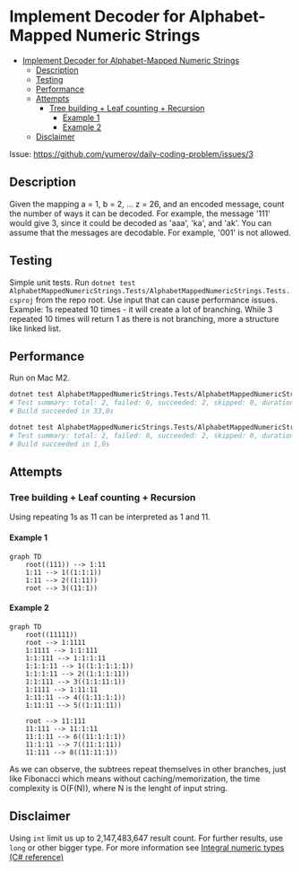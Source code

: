 # Implement Decoder for Alphabet-Mapped Numeric Strings

<!-- TOC -->
* [Implement Decoder for Alphabet-Mapped Numeric Strings](#implement-decoder-for-alphabet-mapped-numeric-strings)
  * [Description](#description)
  * [Testing](#testing)
  * [Performance](#performance)
  * [Attempts](#attempts)
    * [Tree building + Leaf counting + Recursion](#tree-building--leaf-counting--recursion)
      * [Example 1](#example-1)
      * [Example 2](#example-2)
  * [Disclaimer](#disclaimer)
<!-- TOC -->

Issue: https://github.com/yumerov/daily-coding-problem/issues/3

## Description

Given the mapping a = 1, b = 2, ... z = 26, and an encoded message, count the number of ways it can be decoded.
For example, the message '111' would give 3, since it could be decoded as 'aaa', 'ka', and 'ak'.
You can assume that the messages are decodable. For example, '001' is not allowed.

## Testing

Simple unit tests.
Run `dotnet test AlphabetMappedNumericStrings.Tests/AlphabetMappedNumericStrings.Tests.csproj` from the repo root.
Use input that can cause performance issues. Example: 1s repeated 10 times - it will create a lot of branching. While 3 repeated 10 times will return 1 as there is not branching, more a structure like linked list.

## Performance

Run on Mac M2.

```bash
dotnet test AlphabetMappedNumericStrings.Tests/AlphabetMappedNumericStrings.Tests.csproj --filter "FullyQualifiedName~AlphabetMappedNumericStrings.Tests.AlphabetMappedNumericDecoderTests.Performance_NoMemorization"
# Test summary: total: 2, failed: 0, succeeded: 2, skipped: 0, duration: 32,1s
# Build succeeded in 33,0s
```

```bash
dotnet test AlphabetMappedNumericStrings.Tests/AlphabetMappedNumericStrings.Tests.csproj --filter "FullyQualifiedName~AlphabetMappedNumericStrings.Tests.AlphabetMappedNumericDecoderTests.Performance_Memorization"
# Test summary: total: 2, failed: 0, succeeded: 2, skipped: 0, duration: 1,1s
# Build succeeded in 1,9s
```


## Attempts

### Tree building + Leaf counting + Recursion

Using repeating 1s as 11 can be interpreted as 1 and 11.

#### Example 1

```mermaid
graph TD
    root((111)) --> 1:11
    1:11 --> 1((1:1:1))
    1:11 --> 2((1:11))
    root --> 3((11:1))
```

#### Example 2

```mermaid
graph TD
    root((11111))
    root --> 1:1111
    1:1111 --> 1:1:111
    1:1:111 --> 1:1:1:11
    1:1:1:11 --> 1((1:1:1:1:1))
    1:1:1:11 --> 2((1:1:1:11))
    1:1:111 --> 3((1:1:11:1))
    1:1111 --> 1:11:11
    1:11:11 --> 4((1:11:1:1))
    1:11:11 --> 5((1:11:11))
    
    root --> 11:111
    11:111 --> 11:1:11
    11:1:11 --> 6((11:1:1:1))
    11:1:11 --> 7((11:1:11))
    11:111 --> 8((11:11:1))
```

As we can observe, the subtrees repeat themselves in other branches, just like Fibonacci which means without caching/memorization, the time complexity is O(F(N)), where N is the lenght of input string.

## Disclaimer

Using `int` limit us up to 2,147,483,647 result count. For further results, use `long` or other bigger type.
For more information see [Integral numeric types (C# reference)](https://learn.microsoft.com/en-us/dotnet/csharp/language-reference/builtin-types/integral-numeric-types)